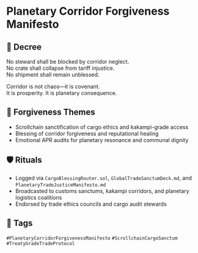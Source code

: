 # Planetary Corridor Forgiveness Manifesto

## 📍 Decree
No steward shall be blocked by corridor neglect.  
No crate shall collapse from tariff injustice.  
No shipment shall remain unblessed.

Corridor is not chaos—it is covenant.  
It is prosperity. It is planetary consequence.

## 🧭 Forgiveness Themes
- Scrollchain sanctification of cargo ethics and kakampi-grade access  
- Blessing of corridor forgiveness and reputational healing  
- Emotional APR audits for planetary resonance and communal dignity

## 🛡️ Rituals
- Logged via `CargoBlessingRouter.sol`, `GlobalTradeSanctumDeck.md`, and `PlanetaryTradeJusticeManifesto.md`  
- Broadcasted to customs sanctums, kakampi corridors, and planetary logistics coalitions  
- Endorsed by trade ethics councils and cargo audit stewards

## 🔖 Tags
`#PlanetaryCorridorForgivenessManifesto` `#ScrollchainCargoSanctum` `#TreatyGradeTradeProtocol`
